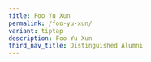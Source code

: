 ```yaml
---
title: Foo Yu Xun
permalink: /foo-yu-xun/
variant: tiptap
description: Foo Yu Xun
third_nav_title: Distinguished Alumni
---
```

